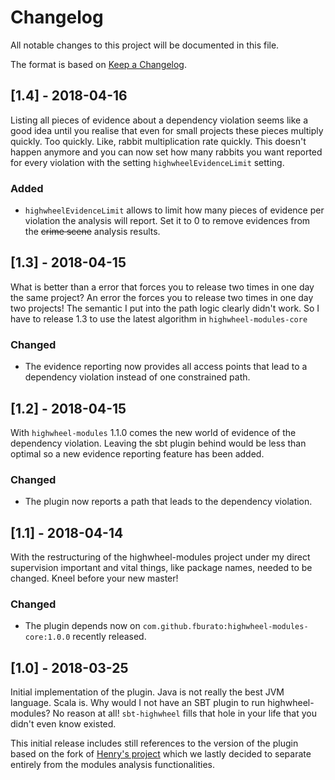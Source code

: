 # Changelog
All notable changes to this project will be documented in this file.

The format is based on [Keep a Changelog](http://keepachangelog.com/en/1.0.0/).

## [1.4] - 2018-04-16

Listing all pieces of evidence about a dependency violation seems like a good idea until you realise that even for small projects these pieces multiply quickly. 
Too quickly. Like, rabbit multiplication rate quickly. This doesn't happen anymore and you can now set how many rabbits you want reported for every violation with the setting `highwheelEvidenceLimit` setting.

### Added
- `highwheelEvidenceLimit` allows to limit how many pieces of evidence per violation the analysis will report. Set it to 0 to remove evidences from the ~~crime scene~~ analysis results.

## [1.3] - 2018-04-15

What is better than a error that forces you to release two times in one day the same project? An error the forces you to release two times in one day two projects!
The semantic I put into the path logic clearly didn't work. So I have to release 1.3 to use the latest algorithm in `highwheel-modules-core`

### Changed
- The evidence reporting now provides all access points that lead to a dependency violation instead of one constrained path.

## [1.2] - 2018-04-15

With `highwheel-modules` 1.1.0 comes the new world of evidence of the dependency violation. Leaving the sbt plugin behind would be less than optimal so a new evidence reporting feature has been added.

### Changed
- The plugin now reports a path that leads to the dependency violation.

## [1.1] - 2018-04-14

With the restructuring of the highwheel-modules project under my direct supervision important and vital things, like package names, needed to be changed. Kneel before your new master!

### Changed
- The plugin depends now on `com.github.fburato:highwheel-modules-core:1.0.0` recently released.

## [1.0] - 2018-03-25

Initial implementation of the plugin. Java is not really the best JVM language. Scala is. 
Why would I not have an SBT plugin to run highwheel-modules? No reason at all! `sbt-highwheel` fills that hole in your life that you didn't even know existed.

This initial release includes still references to the version of the plugin based on the fork of [Henry's project](https://github.com/hcoles/highwheel) which we lastly decided to separate entirely from the modules analysis functionalities.
